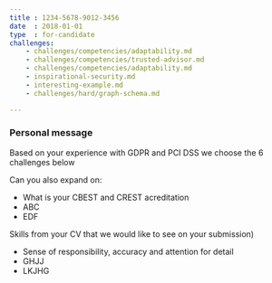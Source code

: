 ```yaml
---
title : 1234-5678-9012-3456
date  : 2018-01-01
type  : for-candidate
challenges:
    - challenges/competencies/adaptability.md
    - challenges/competencies/trusted-advisor.md
    - challenges/competencies/adaptability.md
    - inspirational-security.md
    - interesting-example.md
    - challenges/hard/graph-schema.md

---
```



### Personal message

Based on your experience with GDPR and PCI DSS we choose the 6 challenges below

Can you also expand on:

 - What is your CBEST and CREST acreditation
 - ABC
 - EDF

Skills from your CV that we would like to see on your submission)

 - Sense of responsibility, accuracy and attention for detail
 - GHJJ
 - LKJHG

